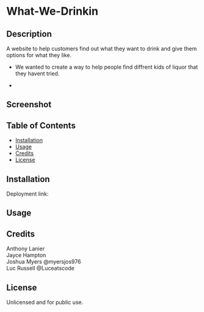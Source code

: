 # What-We-Drinkin

## Description
A website to help customers find out what they want to drink and give them options for what they like.

- We wanted to create a way to help people find diffrent kids of liquor that they havent tried.

-

## Screenshot


## Table of Contents
- [Installation](#installation)
- [Usage](#usage)
- [Credits](#credits)
- [License](#license)

## Installation
Deployment link: 

## Usage


## Credits
Anthony Lanier  
Jayce Hampton  
Joshua Myers @myersjos976  
Luc Russell @Luceatscode

## License
Unlicensed and for public use.
